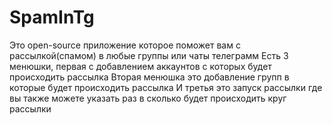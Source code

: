 # SpamInTg

Это open-source приложение которое поможет вам с рассылкой(спамом) в любые группы или чаты телеграмм
Есть 3 менюшки, первая с добавлением аккаунтов с которых будет происходить рассылка
Вторая менюшка это добавление групп в которые будет происходить рассылка
И третья это запуск рассылки где вы также можете указать раз в сколько будет происходить круг рассылки

